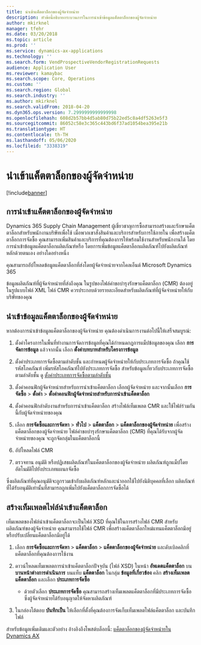 ```yaml
---
title: นำเข้าแค็ตตาล็อกของผู้จัดจำหน่าย
description: หัวข้อนี้อธิบายกระบวนการในการนำเข้าข้อมูลแค็ตตาล็อกของผู้จัดจำหน่าย
author: mkirknel
manager: tfehr
ms.date: 03/20/2018
ms.topic: article
ms.prod: ''
ms.service: dynamics-ax-applications
ms.technology: ''
ms.search.form: VendProspectiveVendorRegistrationRequests
audience: Application User
ms.reviewer: kamaybac
ms.search.scope: Core, Operations
ms.custom: ''
ms.search.region: Global
ms.search.industry: ''
ms.author: mkirknel
ms.search.validFrom: 2018-04-20
ms.dyn365.ops.version: 7.2999999999999998
ms.openlocfilehash: 608d2b57bb4d5ab80d75b22ed5c8a4df5263e5f3
ms.sourcegitcommit: 86052c58e3c365c443bd6f37ad1054bea395e21b
ms.translationtype: HT
ms.contentlocale: th-TH
ms.lasthandoff: 05/06/2020
ms.locfileid: "3338319"
---
```

# <a name="import-vendor-catalogs"></a>นำเข้าแค็ตตาล็อกของผู้จัดจำหน่าย

[!include[banner](../includes/banner.md)]

## <a name="vendor-catalogs-import"></a>การนำเข้าแค็ตตาล็อกของผู้จัดจำหน่าย

Dynamics 365 Supply Chain Management ผู้เชี่ยวชาญการซื้อสามารถสร้างและรักษาแค็ตตาล็อกสำหรับพนักงานบริษัทเพื่อใช้ เมื่อพวกเขาสั่งสินค้าและบริการสำหรับการใช้ภายใน เพื่อสร้างแค็ตตาล็อกการจัดซื้อ คุณสามารถเพิ่มสินค้าและบริการที่คุณต้องการให้พร้อมใช้งานสำหรับพนักงานได้ โดยการนำเข้าข้อมูลแค็ตตาล็อกผลิตภัณฑ์หรือ โดยการเพิ่มข้อมูลแค็ตตาล็อกผลิตภัณฑ์ไปยังผลิตภัณฑ์หลักด้วยตนเอง อย่างใดอย่างหนึ่ง 

คุณสามารถอัปโหลดข้อมูลแค็ตตาล็อกที่ส่งโดยผู้จัดจำหน่ายจากไคลเอ็นต์ Microsoft Dynamics 365

ข้อมูลผลิตภัณฑ์ที่ผู้จัดจำหน่ายที่ส่งถึงคุณ ในรูปของไฟล์คำขอบำรุงรักษาแค็ตตาล็อก (CMR) ต้องอยู่ในรูปแบบไฟล์ XML ไฟล์ CMR ควรประกอบด้วยรายละเอียดสำหรับผลิตภัณฑ์ที่ผู้จัดจำหน่ายให้กับบริษัทของคุณ

## <a name="import-vendor-catalog-data"></a>นำเข้าข้อมูลแค็ตตาล็อกของผู้จัดจำหน่าย

หากต้องการนำเข้าข้อมูลแค็ตตาล็อกของผู้จัดจำหน่าย คุณต้องดำเนินการงานต่อไปนี้ให้เสร็จสมบูรณ์:

1. ตั้งค่าโครงการในพื้นที่ทำงานการจัดการข้อมูลที่คุณได้กำหนดกฎการแม็ปข้อมูลของคุณ เลือก **การจัดการข้อมูล** แล้วจากนั้น เลือก **ตั้งค่าบทบาทสำหรับโครงการข้อมูล**

2. ตั้งค่าประเภทการจัดซื้อตามลำดับชั้น และกำหนดผู้จัดจำหน่ายให้กับประเภทการจัดซื้อ ถ้าคุณใช้รหัสโภคภัณฑ์ เพิ่มรหัสโภคภัณฑ์ไปยังประเภทการจัดซื้อ สำหรับข้อมูลเกี่ยวกับประเภทการจัดซื้อตามลำดับชั้น ดู [ตั้งค่าประเภทการจัดซื้อตามลำดับชั้น](../procurement/tasks/set-up-procurement-category-hierarchy.md)

3. ตั้งค่าคอนฟิกผู้จัดจำหน่ายสำหรับการนำเข้าแค็ตตาล็อก  เลือกผู้จัดจำหน่าย และจากนั้นเลือก **การจัดซื้อ** > **ตั้งค่า** > **ตั้งค่าคอนฟิกผู้จัดจำหน่ายสำหรับการนำเข้าแค็ตตาล็อก**

4. ตั้งค่าคอนฟิกลำดับงานสำหรับการนำเข้าแค็ตตาล็อก สร้างไฟล์เท็มเพลต CMR และใช้ไฟล์ร่วมกันนี้กับผู้จัดจำหน่ายของคุณ

5. เลือก **การจัดซื้อและการจัดหา** \> **ทั่วไป** \> **แค็ตตาล็อก** \> **แค็ตตาล็อกของผู้จัดจำหน่าย** เพื่อสร้างแค็ตตาล็อกของผู้จัดจำหน่าย ไฟล์คำขอบำรุงรักษาแค็ตตาล็อก (CMR) ที่คุณได้รับจากผู้จัดจำหน่ายของคุณ จะถูกจัดกลุ่มในแค็ตตาล็อกนี้ 

6. อัปโหลดไฟล์ CMR

7. ตรวจทาน อนุมัติ หรือปฏิเสธผลิตภัณฑ์ในแค็ตตาล็อกของผู้จัดจำหน่าย ผลิตภัณฑ์ถูกแม็ปโดยอัตโนมัติไปยังประเภทแผนกจัดซื้อ 

ซึ่งผลิตภัณฑ์ที่คุณอนุมัติจะถูกรวมเข้ากับผลิตภัณฑ์หลักและนำออกใช้ไปยังนิติบุคคลที่เลือก ผลิตภัณฑ์ที่ได้รับอนุมัติเท่านั้นที่สามารถถูกเพิ่มไปยังแค็ตตาล็อกการจัดซื้อได้

## <a name="generate-a-catalog-import-file-template"></a>สร้างเท็มเพลตไฟล์นำเข้าแค็ตตาล็อก

เท็มเพลตของไฟล์นำเข้าแค็ตตาล็อกจะเป็นไฟล์ XSD ที่คุณใช้ในการสร้างไฟล์ CMR สำหรับผลิตภัณฑ์ของผู้จัดจำหน่าย คุณสามารถใช้ไฟล์ CMR เพื่อสร้างแค็ตตาล็อกใหม่แทนแค็ตตาล็อกมีอยู่หรือปรับเปลี่ยนแค็ตตาล็อกมีอยู่ได้

1. เลือก **การจัดซื้อและการจัดหา** \> **แค็ตตาล็อก** \> **แค็ตตาล็อกของผู้จัดจำหน่าย** และดับเบิลคลิกที่แค็ตตาล็อกที่คุณต้องการใช้งาน

2. ดาวน์โหลดเท็มเพลตการนำเข้าแค็ตตาล็อกปัจจุบัน (ไฟล์ XSD) ในหน้า **อัพเดตแค็ตตาล็อก** บน **บานหน้าต่างการดำเนินการ** บนแท็บ **แค็ตตาล็อก** ในกลุ่ม **ข้อมูลที่เกี่ยวข้อง** คลิก **สร้างเท็มเพลตแค็ตตาล็อก** และเลือก **ประเภทการจัดซื้อ**

    - ด้วยตัวเลือก **ประเภทการจัดซื้อ** คุณสามารถสร้างเท็มเพลตแค็ตตาล็อกที่มีประเภทการจัดซื้อซึ่งผู้จัดจำหน่ายได้รับอนุญาตให้จัดหาผลิตภัณฑ์

3. ในกล่องโต้ตอบ **บันทึกเป็น** ให้เลือกที่ตั้งที่คุณต้องการจัดเก็บเท็มเพลตไฟล์แค็ตตาล็อก และบันทึกไฟล์

สำหรับข้อมูลเพิ่มเติมและตัวอย่าง อ้างอิงถึงโพสต์บล็อกนี้: [แค็ตตาล็อกของผู้จัดจำหน่ายใน Dynamics AX](https://blogs.msdn.microsoft.com/dynamicsaxscm/2016/05/25/vendor-catalogs-in-dynamics-ax/)
